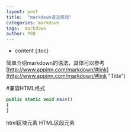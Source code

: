 ```yaml
---
layout: post
title:  "markdown语法规则"
categories: markdown
tags:  markdown
author: YGQ
---
```


* content
{:toc}

简单介绍markdown的语法，具体可以参考[http://www.appinn.com/markdown/#link](http://www.appinn.com/markdown/#link
 "Title")
 
 
 
 #兼容HTML格式
 ```js
 public static void main()
 {
 }
 ```
 html区块元素
 HTML区段元素